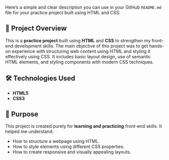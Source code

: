 Here’s a simple and clear description you can use in your GitHub `README.md` file for your practice project built using HTML and CSS:
## 📘 Project Overview

This is a **practice project** built using **HTML** and **CSS** to strengthen my front-end development skills. The main objective of this project was to get hands-on experience with structuring web content using HTML and styling it effectively using CSS. It includes basic layout design, use of semantic HTML elements, and styling components with modern CSS techniques.

## 🛠️ Technologies Used

* **HTML5**
* **CSS3**

## 📌 Purpose

This project is created purely for **learning and practicing** front-end skills. It helped me understand:

* How to structure a webpage using HTML.
* How to style elements using different CSS properties.
* How to create responsive and visually appealing layouts.
